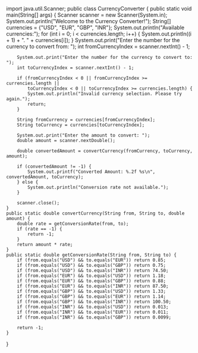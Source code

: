 import java.util.Scanner;
public class CurrencyConverter {
    public static void main(String[] args) {
        Scanner scanner = new Scanner(System.in);
        System.out.println("Welcome to the Currency Converter!");
        String[] currencies = {"USD", "EUR", "GBP", "INR"};
        System.out.println("Available currencies:");
        for (int i = 0; i < currencies.length; i++) {
            System.out.println((i + 1) + ". " + currencies[i]);
        }
        System.out.print("Enter the number for the currency to convert from: ");
        int fromCurrencyIndex = scanner.nextInt() - 1;
        
        System.out.print("Enter the number for the currency to convert to: ");
        int toCurrencyIndex = scanner.nextInt() - 1;

        if (fromCurrencyIndex < 0 || fromCurrencyIndex >= currencies.length ||
            toCurrencyIndex < 0 || toCurrencyIndex >= currencies.length) {
            System.out.println("Invalid currency selection. Please try again.");
            return;
        }

        String fromCurrency = currencies[fromCurrencyIndex];
        String toCurrency = currencies[toCurrencyIndex];

        System.out.print("Enter the amount to convert: ");
        double amount = scanner.nextDouble();

        double convertedAmount = convertCurrency(fromCurrency, toCurrency, amount);
        
        if (convertedAmount != -1) {
            System.out.printf("Converted Amount: %.2f %s\n", convertedAmount, toCurrency);
        } else {
            System.out.println("Conversion rate not available.");
        }

        scanner.close();
    }
    public static double convertCurrency(String from, String to, double amount) {
        double rate = getConversionRate(from, to);
        if (rate == -1) {
            return -1; 
        }
        return amount * rate;
    }
    public static double getConversionRate(String from, String to) {
        if (from.equals("USD") && to.equals("EUR")) return 0.85;
        if (from.equals("USD") && to.equals("GBP")) return 0.75;
        if (from.equals("USD") && to.equals("INR")) return 74.50;
        if (from.equals("EUR") && to.equals("USD")) return 1.18;
        if (from.equals("EUR") && to.equals("GBP")) return 0.88;
        if (from.equals("EUR") && to.equals("INR")) return 87.50;
        if (from.equals("GBP") && to.equals("USD")) return 1.33;
        if (from.equals("GBP") && to.equals("EUR")) return 1.14;
        if (from.equals("GBP") && to.equals("INR")) return 100.50;
        if (from.equals("INR") && to.equals("USD")) return 0.013;
        if (from.equals("INR") && to.equals("EUR")) return 0.011;
        if (from.equals("INR") && to.equals("GBP")) return 0.0099;
        
        return -1;
    }
}
